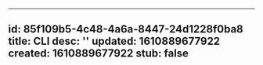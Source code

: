  ---
id: 85f109b5-4c48-4a6a-8447-24d1228f0ba8
title: CLI
desc: ''
updated: 1610889677922
created: 1610889677922
stub: false
---

